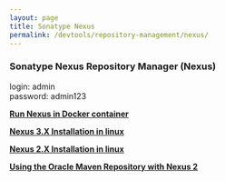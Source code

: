 ```yaml
---
layout: page
title: Sonatype Nexus
permalink: /devtools/repository-management/nexus/
---
```



### Sonatype Nexus Repository Manager (Nexus)

login: admin  
password: admin123  


<strong><a href="/devtools/repository-management/nexus/docker/">Run Nexus in Docker container</a></strong>


<strong><a href="/devtools/repository-management/nexus/3/installation-on-linux/">Nexus 3.X Installation in linux</a></strong>


<strong><a href="/devtools/repository-management/nexus/2/installation-on-linux/">Nexus 2.X Installation in linux</a></strong>

<strong><a href="/devtools/repository-management/nexus/2/using-the-oracle-maven-repository-with-nexus/">Using the Oracle Maven Repository with Nexus 2</a></strong>
